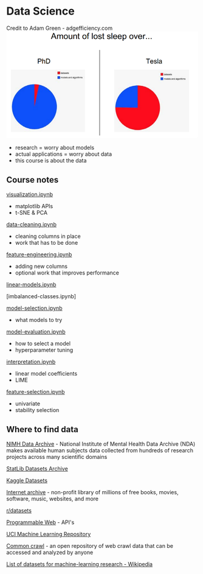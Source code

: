 # Data Science
Credit to Adam Green - adgefficiency.com
![](assets/karpathy.png)

- research = worry about models
- actual applications = worry about data
- this course is about the data

## Course notes

[visualization.ipynb](https://github.com/ADGEfficiency/teaching-monolith/blob/master/data-science/visualization.ipynb)
- matplotlib APIs
- t-SNE & PCA

[data-cleaning.ipynb](https://github.com/ADGEfficiency/teaching-monolith/blob/master/data-science/data-cleaning.ipynb)
- cleaning columns in place
- work that has to be done

[feature-engineering.ipynb](https://github.com/ADGEfficiency/teaching-monolith/blob/master/data-science/feature-engineering.ipynb)
- adding new columns
- optional work that improves performance

[linear-models.ipynb](https://github.com/ADGEfficiency/teaching-monolith/blob/master/data-science/linear-models.ipynb)

[imbalanced-classes.ipynb]

[model-selection.ipynb](https://github.com/ADGEfficiency/teaching-monolith/blob/master/data-science/model-selection.ipynb)
- what models to try

[model-evaluation.ipynb](https://github.com/ADGEfficiency/teaching-monolith/blob/master/data-science/model-evaluation.ipynb)
- how to select a model
- hyperparameter tuning

[interpretation.ipynb](https://github.com/ADGEfficiency/teaching-monolith/blob/master/data-science/interpretation.ipynb)
- linear model coefficients
- LIME

[feature-selection.ipynb](https://github.com/ADGEfficiency/teaching-monolith/blob/master/data-science/feature-selection.ipynb)
- univariate
- stability selection

## Where to find data

[NIMH Data Archive](https://nda.nih.gov/) - National Institute of Mental Health Data Archive (NDA) makes available human subjects data collected from hundreds of research projects across many scientific domains

[StatLib Datasets Archive](http://lib.stat.cmu.edu/datasets/)

[Kaggle Datasets](https://www.kaggle.com/datasets)

[Internet archive](https://archive.org/) - non-profit library of millions of free books, movies, software, music, websites, and more

[r/datasets](https://www.reddit.com/r/datasets/)

[Programmable Web](https://www.programmableweb.com) - API's

[UCI Machine Learning Repository](https://archive.ics.uci.edu/ml/index.php)

[Common crawl](https://commoncrawl.org/) - an open repository of web crawl data that can be accessed and analyzed by anyone

[List of datasets for machine-learning research - Wikipedia](https://en.wikipedia.org/wiki/List_of_datasets_for_machine-learning_research)
